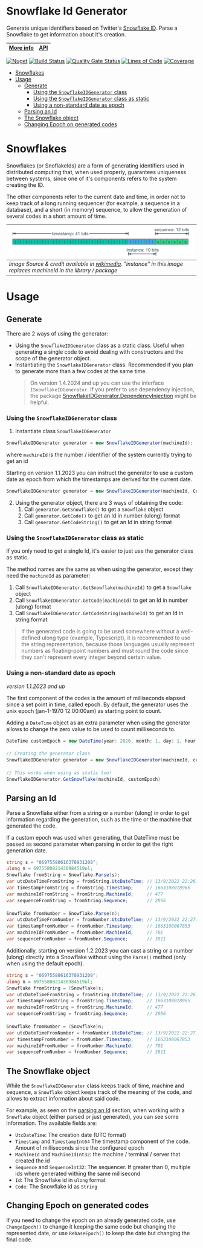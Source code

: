 # Snowflake Id Generator

Generate unique identifiers based on Twitter's [Snowflake ID](https://en.wikipedia.org/wiki/Snowflake_ID).
Parse a Snowflake to get information about it's creation.

| [More info](https://fenase.github.io/projects/SnowflakeIDGenerator) | [API](https://fenase.github.io/SnowflakeIDGenerator/api/SnowflakeID.html) |
|---|---|


[![Nuget](https://img.shields.io/nuget/v/SnowflakeIDGenerator?logo=nuget)](https://www.nuget.org/packages/SnowflakeIDGenerator)
[![Build Status](https://dev.azure.com/fenase/SnowflakeIDGenerator/_apis/build/status%2FSnowflakeIDGenerator-CI?branchName=master)](https://dev.azure.com/fenase/SnowflakeIDGenerator/_build/latest?definitionId=21)
[![Quality Gate Status](https://sonarcloud.io/api/project_badges/measure?project=fenase_SnowflakeIDGenerator2&metric=alert_status)](https://sonarcloud.io/summary/overall?id=fenase_SnowflakeIDGenerator2)
[![Lines of Code](https://sonarcloud.io/api/project_badges/measure?project=fenase_SnowflakeIDGenerator2&metric=ncloc)](https://sonarcloud.io/summary/overall?id=fenase_SnowflakeIDGenerator2)
[![Coverage](https://sonarcloud.io/api/project_badges/measure?project=fenase_SnowflakeIDGenerator2&metric=coverage)](https://sonarcloud.io/summary/overall?id=fenase_SnowflakeIDGenerator2)


- [Snowflakes](#snowflakes)
- [Usage](#usage)
  - [Generate](#generate)
    - [Using the `SnowflakeIDGenerator` class](#using-the-snowflakeidgenerator-class)
    - [Using the `SnowflakeIDGenerator` class as static](#using-the-snowflakeidgenerator-class-as-static)
    - [Using a non-standard date as epoch](#using-a-non-standard-date-as-epoch)
  - [Parsing an Id](#parsing-an-id)
  - [The Snowflake object](#the-snowflake-object)
  - [Changing Epoch on generated codes](#changing-epoch-on-generated-codes)


# Snowflakes

Snowflakes (or SnoflakeIds) are a form of generating identifiers used in distributed computing that, when used properly,
guarantees uniqueness between systems, since one of it's components refers to the system creating the ID.

The other components refer to the current date and time, in order not to keep track of a long running sequencer
(for example, a sequence in a database),
and a short (in memory) sequence, to allow the generation of several codes in a short amount of time.

| ![SnowflakeId components](https://raw.githubusercontent.com/fenase/SnowflakeIDGenerator/master/ReadmeImages/SnowflakeId-Wikipedia.png) |
|:--| 
| *Image Source & credit available in [wikimedia](https://commons.wikimedia.org/wiki/File:Snowflake-identifier.png). "instance" in this image replaces machineId in the library / package* |


# Usage

## Generate

There are 2 ways of using the generator:
* Using the `SnowflakeIDGenerator` class as a static class.
Useful when generating a single code to avoid dealing with constructors and the scope of the generator object.
* Instantiating the `SnowflakeIDGenerator` class. 
Recommended if you plan to generate more than a few codes at the same time.
  > On version 1.4.2024 and up you can use the interface `ISnowflakeIDGenerator`.
  > If you prefer to use dependency injection, the package [SnowflakeIDGenerator.DependencyInjection](https://www.nuget.org/packages/SnowflakeIDGenerator.DependencyInjection)
  > might be helpful.

### Using the `SnowflakeIDGenerator` class

1. Instantiate class `SnowflakeIDGenerator`
```c#
SnowflakeIDGenerator generator = new SnowflakeIDGenerator(machineId);
```
where `machineId` is the number / identifier of the system currently trying to get an id

Starting on version 1.1.2023 you can instruct the generator to use a custom date as epoch 
from which the timestamps are derived for the current date.
```c#
SnowflakeIDGenerator generator = new SnowflakeIDGenerator(machineId, CustomEpoch);
```

2. Using the generator object, there are 3 ways of obtaining the code:
   1. Call `generator.GetSnowflake()` to get a `Snowflake` object
   2. Call `generator.GetCode()` to get an Id in number (ulong) format
   3. Call `generator.GetCodeString()` to get an Id in string format

### Using the `SnowflakeIDGenerator` class as static

If you only need to get a single Id, it's easier to just use the generator class as static.

The method names are the same as when using the generator, except they need the `machineId` as parameter:
   
1. Call `SnowflakeIDGenerator.GetSnowflake(machineId)` to get a `Snowflake` object
2. Call `SnowflakeIDGenerator.GetCode(machineId)` to get an Id in number (ulong) format
3. Call `SnowflakeIDGenerator.GetCodeString(machineId)` to get an Id in string format

> If the generated code is going to be used somewhere without a well-defined ulong type (example, Typescript),
> it is recommended to use the string representation, because those languages usually represent numbers as
> floating-point numbers and must round the code since they can't represent every integer beyond certain value.

### Using a non-standard date as epoch

*version 1.1.2023 and up*

The first component of the codes is the amount of milliseconds elapsed since a set point in time, called epoch.
By default, the generator uses the unix epoch (jan-1-1970 12:00:00am) as starting point to count.

Adding a `DateTime` object as an extra parameter when using the generator allows to change the zero value to be used to count milliseconds to.

```c#
DateTime customEpoch = new DateTime(year: 2020, month: 1, day: 1, hour: 0, minute: 0, second: 0, DateTimeKind.Utc);

// Creating the generator class
SnowflakeIDGenerator generator = new SnowflakeIDGenerator(machineId, customEpoch);

// This works when using as static too!
SnowflakeIDGenerator.GetSnowflake(machineId, customEpoch)
```

## Parsing an Id

Parse a Snowflake either from a string or a number (ulong) in order to get information regarding the generation,
such as the time or the machine that generated the code.

If a custom epoch was used when generating, that DateTime must be passed as second parameter when parsing in order to get the right generation date.

```c#
string s = "06975580616378931208";
ulong n = 6975580821430984519ul;
Snowflake fromString = Snowflake.Parse(s);
var utcDateTimeFromString = fromString.UtcDateTime; // 13/9/2022 22:26:58
var timestampFromString = fromString.Timestamp;     // 1663108018965
var machineIdFromString = fromString.MachineId;     // 477
var sequenceFromString = fromString.Sequence;       // 2056

Snowflake fromNumber = Snowflake.Parse(n);
var utcDateTimeFromNumber = fromNumber.UtcDateTime; // 13/9/2022 22:27:47
var timestampFromNumber = fromNumber.Timestamp;     // 1663108067853
var machineIdFromNumber = fromNumber.MachineId;     // 701
var sequenceFromNumber = fromNumber.Sequence;       // 3911
```

Additionally, starting on version 1.2.2023 you can cast a string or a number (ulong) directly into a Snowflake
without using the `Parse()` method (only when using the default epoch).

```c#
string s = "06975580616378931208";
ulong n = 6975580821430984519ul;
Snowflake fromString = (Snowflake)s;
var utcDateTimeFromString = fromString.UtcDateTime; // 13/9/2022 22:26:58
var timestampFromString = fromString.Timestamp;     // 1663108018965
var machineIdFromString = fromString.MachineId;     // 477
var sequenceFromString = fromString.Sequence;       // 2056

Snowflake fromNumber = (Snowflake)n;
var utcDateTimeFromNumber = fromNumber.UtcDateTime; // 13/9/2022 22:27:47
var timestampFromNumber = fromNumber.Timestamp;     // 1663108067853
var machineIdFromNumber = fromNumber.MachineId;     // 701
var sequenceFromNumber = fromNumber.Sequence;       // 3911
```

## The Snowflake object

While the `SnowflakeIDGenerator` class keeps track of time, machine and sequence,
a `Snowflake` object keeps track of the meaning of the code, and allows to extract information about said code.

For example, as seen on the [parsing an Id](#parsing-an-id) section, when working with a `Snowflake` object
(either parsed or just generated), you can see some information. The available fields are:

* `UtcDateTime`: The creation date (UTC format)
* `Timestamp` and `TimestampInt64` The timestamp component of the code. Amount of milliseconds since the configured epoch
* `MachineId` and `MachineIdInt32`: the machine / terminal / server that created the id
* `Sequence` and `SequenceInt32`: The sequencer. If greater than 0, multiple ids where generated withing the same millisecond
* `Id`: The Snowflake id in `ulong` format
* `Code`: The Snowflake id as `String`


## Changing Epoch on generated codes

If you need to change the epoch on an already generated code,
use `ChangeEpoch()` to change it keeping the same code but changing the represented date,
or use `RebaseEpoch()` to keep the date but changing the final code.
